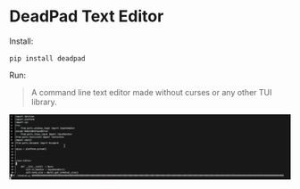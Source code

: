 # DeadPad Text Editor

Install:
```
pip install deadpad
```
Run:

> A command line text editor made without curses or any other TUI library.

![](https://github.com/FrewtyPebbles/DeadPad-CLI-Text-Editor/blob/main/preview/deadpad2.gif)
